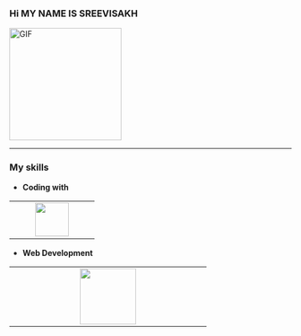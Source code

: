 ### Hi MY NAME IS SREEVISAKH
<img alt="GIF" src="https://media.discordapp.net/attachments/990946376236023838/990947438749683782/IMG_20220410_104014-02.jpg" width = 200/>

-----
### My skills 
- **Coding with**
<table>
<tbody>
 <tr>

<td align="center" width="50%">
<img height=60px src="https://www.vectorlogo.zone/logos/javascript/javascript-ar21.svg"> 
</td>
</tr>
</tbody>
</table>

- **Web Development**
<table>
<tbody>
 <tr>
<td align="center" width="33%">

<img height=100px src="https://www.vectorlogo.zone/logos/w3_html5/w3_html5-ar21.svg"> 
</td>
<tr>
 
 </tr>
</tbody>
</table>


